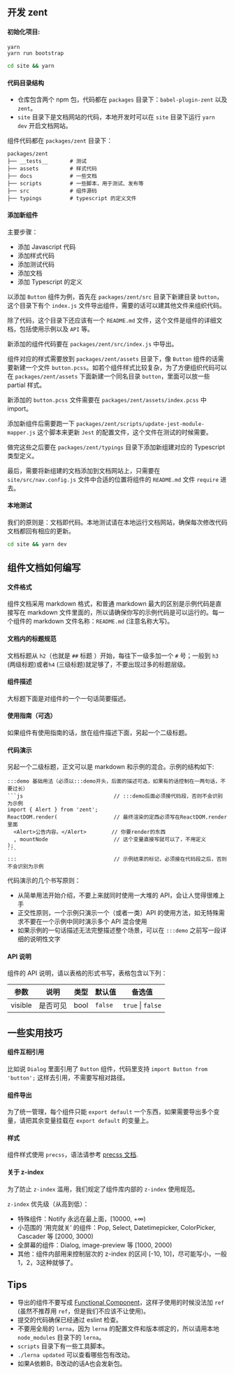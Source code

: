 ## 开发 zent

#### 初始化项目:

```bash
yarn
yarn run bootstrap

cd site && yarn
```

#### 代码目录结构

- 仓库包含两个 npm 包，代码都在 `packages` 目录下：`babel-plugin-zent` 以及 `zent`。
- `site` 目录下是文档网站的代码，本地开发时可以在 `site` 目录下运行 `yarn dev` 开启文档网站。

组件代码都在 `packages/zent` 目录下：

```
packages/zent
├── __tests__       # 测试
├── assets          # 样式代码
├── docs            # 一些文档
├── scripts         # 一些脚本，用于测试、发布等
├── src             # 组件源码
├── typings         # typescript 的定义文件
```

#### 添加新组件

主要步骤：

- 添加 Javascript 代码
- 添加样式代码
- 添加测试代码
- 添加文档
- 添加 Typescript 的定义

以添加 `Button` 组件为例，首先在 `packages/zent/src` 目录下新建目录 `button`，这个目录下有个 `index.js` 文件导出组件，需要的话可以建其他文件来组织代码。

除了代码，这个目录下还应该有一个 `README.md` 文件，这个文件是组件的详细文档，包括使用示例以及 `API` 等。

新添加的组件代码要在 `packages/zent/src/index.js` 中导出。

组件对应的样式需要放到 `packages/zent/assets` 目录下，像 `Button` 组件的话需要新建一个文件 `button.pcss`。如若个组件样式比较复杂，为了方便组织代码可以在 `packages/zent/assets` 下面新建一个同名目录 `button`，里面可以放一些 partial 样式。

新添加的 `button.pcss` 文件需要在 `packages/zent/assets/index.pcss` 中 import。

添加新组件后需要跑一下 `packages/zent/scripts/update-jest-module-mapper.js` 这个脚本来更新 `Jest` 的配置文件，这个文件在测试的时候需要。

做完这些之后要在 `packages/zent/typings` 目录下添加新组建对应的 Typescript 类型定义。

最后，需要将新组建的文档添加到文档网站上，只需要在 `site/src/nav.config.js` 文件中合适的位置将组件的 `README.md` 文件 `require` 进去。

#### 本地测试

我们的原则是：文档即代码。本地测试请在本地运行文档网站，确保每次修改代码文档都回有相应的更新。

```bash
cd site && yarn dev
```

## 组件文档如何编写

#### 文件格式

组件文档采用 markdown 格式，和普通 markdown 最大的区别是示例代码是直接写在 markdown 文件里面的，所以请确保你写的示例代码是可以运行的。每一个组件的 markdown 文件名称：`README.md` (注意名称大写)。

#### 文档内的标题规范

文档标题从 `h2`（也就是 `##` 标题 ）开始，每往下一级多加一个 `#` 号；一般到 `h3` (两级标题)或者`h4` (三级标题)就足够了，不要出现过多的标题层级。

#### 组件描述

大标题下面是对组件的一个一句话简要描述。

#### 使用指南（可选）

如果组件有使用指南的话，放在组件描述下面，另起一个二级标题。

#### 代码演示

另起一个二级标题，正文可以是 markdown 和示例的混合。示例的结构如下:

    :::demo 基础用法（必须以:::demo开头，后面的描述可选，如果有的话控制在一两句话，不要过长）
    ```js                             // :::demo后面必须接代码段，否则不会识别为示例
    import { Alert } from 'zent';
    ReactDOM.render(                  // 最终渲染的定西必须写在ReactDOM.render里面
      <Alert>公告内容。</Alert>        // 你要render的东西
      , mountNode                     // 这个变量直接写就可以了，不用定义
    );
    ```
    :::                               // 示例结束的标记，必须接在代码段之后，否则不会识别为示例

代码演示的几个书写原则：

- 从简单用法开始介绍，不要上来就同时使用一大堆的 API，会让人觉得很难上手
- 正交性原则，一个示例只演示一个（或者一类）API 的使用方法，如无特殊需求不要在一个示例中同时演示多个 API 混合使用
- 如果示例的一句话描述无法完整描述整个场景，可以在 `:::demo` 之前写一段详细的说明性文字

#### API 说明

组件的 API 说明，请以表格的形式书写，表格包含以下列：

| 参数         |   说明         | 类型     | 默认值      | 备选值            |
| ------------ | ------------- | -------- | ---------- | ----------------- |
| visible      | 是否可见       | bool     |    `false` | `true` \| `false` |

## 一些实用技巧

#### 组件互相引用

比如说 `Dialog` 里面引用了 `Button` 组件，代码里支持 `import Button from 'button';` 这样去引用，不需要写相对路径。

#### 组件导出

为了统一管理，每个组件只能 `export default` 一个东西，如果需要导出多个变量，请把其余变量挂载在 `export default` 的变量上。

#### 样式

组件样式使用 `precss`，语法请参考 [precss 文档](https://github.com/jonathantneal/precss).

#### 关于 z-index

为了防止 `z-index` 滥用，我们规定了组件库内部的 `z-index` 使用规范。

`z-index` 优先级（从高到低）：

* 特殊组件：Notify 永远在最上面，[10000, +∞)
* 小范围的 ‘用完就关’ 的组件：Pop, Select, Datetimepicker, ColorPicker, Cascader 等 [2000, 3000)
* 全屏幕的组件：Dialog, image-preview 等 [1000, 2000)
* 其他：组件内部用来控制层次的 z-index 的区间 [-10, 10]，尽可能写小，一般1，2，3这种就够了。

## Tips

* 导出的组件不要写成 [Functional Component](https://facebook.github.io/react/docs/refs-and-the-dom.html#refs-and-functional-components)，这样子使用的时候没法加 `ref` (虽然不推荐用 `ref`，但是我们不应该不让使用)。
* 提交的代码确保已经通过 eslint 检查。
* 不要用全局的 `lerna`，因为 `lerna` 的配置文件和版本绑定的，所以请用本地 `node_modules` 目录下的 `lerna`。
* `scripts` 目录下有一些工具脚本。
* `./lerna updated` 可以查看哪些包有改动。
* 如果A依赖B，B改动的话A也会发新包。
